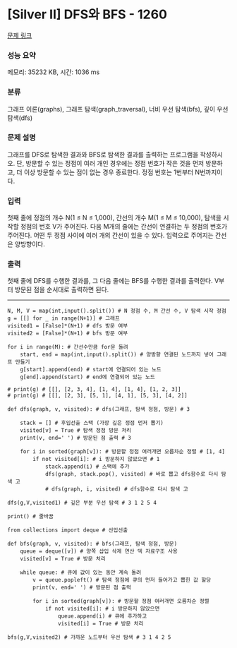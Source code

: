 # [Silver II] DFS와 BFS - 1260 

[문제 링크](https://www.acmicpc.net/problem/1260) 

### 성능 요약

메모리: 35232 KB, 시간: 1036 ms

### 분류

그래프 이론(graphs), 그래프 탐색(graph_traversal), 너비 우선 탐색(bfs), 깊이 우선 탐색(dfs)

### 문제 설명

<p>그래프를 DFS로 탐색한 결과와 BFS로 탐색한 결과를 출력하는 프로그램을 작성하시오. 단, 방문할 수 있는 정점이 여러 개인 경우에는 정점 번호가 작은 것을 먼저 방문하고, 더 이상 방문할 수 있는 점이 없는 경우 종료한다. 정점 번호는 1번부터 N번까지이다.</p>

### 입력 

 <p>첫째 줄에 정점의 개수 N(1 ≤ N ≤ 1,000), 간선의 개수 M(1 ≤ M ≤ 10,000), 탐색을 시작할 정점의 번호 V가 주어진다. 다음 M개의 줄에는 간선이 연결하는 두 정점의 번호가 주어진다. 어떤 두 정점 사이에 여러 개의 간선이 있을 수 있다. 입력으로 주어지는 간선은 양방향이다.</p>

### 출력 

 <p>첫째 줄에 DFS를 수행한 결과를, 그 다음 줄에는 BFS를 수행한 결과를 출력한다. V부터 방문된 점을 순서대로 출력하면 된다.</p>

---
```
N, M, V = map(int,input().split()) # N 정점 수, M 간선 수, V 탐색 시작 정점
g = [[] for _ in range(N+1)] # 그래프
visited1 = [False]*(N+1) # dfs 방문 여부
visited2 = [False]*(N+1) # bfs 방문 여부

for i in range(M): # 간선수만큼 for문 돌려
    start, end = map(int,input().split()) # 양방향 연결된 노드까지 넣어 그래프 만들기
    g[start].append(end) # start에 연결되어 있는 노드
    g[end].append(start) # end에 연결되어 있는 노드
    
# print(g) # [[], [2, 3, 4], [1, 4], [1, 4], [1, 2, 3]]
# print(g) # [[], [2, 3], [5, 1], [4, 1], [5, 3], [4, 2]]

def dfs(graph, v, visited): # dfs(그래프, 탐색 정점, 방문) # 3

    stack = [] # 후입선출 스택 (가장 깊은 정점 먼저 뽑기)
    visited[v] = True # 탐색 정점 방문 처리
    print(v, end=' ') # 방문된 점 출력 # 3
    
    for i in sorted(graph[v]): # 방문할 정점 여러개면 오름차순 정렬 # [1, 4]
        if not visited[i]: # i 방문하지 않았으면 # 1
            stack.append(i) # 스택에 추가
            dfs(graph, stack.pop(), visited) # 바로 뽑고 dfs함수로 다시 탐색 고
            # dfs(graph, i, visited) # dfs함수로 다시 탐색 고

dfs(g,V,visited1) # 깊은 부분 우선 탐색 # 3 1 2 5 4 

print() # 줄바꿈

from collections import deque # 선입선출

def bfs(graph, v, visited): # bfs(그래프, 탐색 정점, 방문) 
    queue = deque([v]) # 양쪽 삽입 삭제 연산 덱 자료구조 사용 
    visited[v] = True # 방문 처리
    
    while queue: # 큐에 값이 있는 동안 계속 돌려
        v = queue.popleft() # 탐색 정점에 큐의 먼저 들어가고 뽑힌 값 할당
        print(v, end=' ') # 방문된 점 출력 
        
        for i in sorted(graph[v]): # 방문할 정점 여러개면 오름차순 정렬
            if not visited[i]: # i 방문하지 않았으면 
                queue.append(i) # 큐에 추가하고
                visited[i] = True # 방문 처리
           
bfs(g,V,visited2) # 가까운 노드부터 우선 탐색 # 3 1 4 2 5

```
